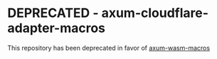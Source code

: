 # DEPRECATED - axum-cloudflare-adapter-macros

This repository has been deprecated in favor of [axum-wasm-macros](https://crates.io/crates/axum-wasm-macros)